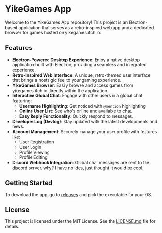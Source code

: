 # YikeGames App

Welcome to the YikeGames App repository! This project is an Electron-based application that serves as a retro-inspired web app and a dedicated browser for games hosted on yikegames.itch.io.

## Features

*   **Electron-Powered Desktop Experience**: Enjoy a native desktop application built with Electron, providing a seamless and integrated experience.
*   **Retro-Inspired Web Interface**: A unique, retro-themed user interface that brings a nostalgic feel to your gaming experience.
*   **YikeGames Browser**: Easily browse and access games from yikegames.itch.io directly within the application.
*   **Interactive Global Chat**: Engage with other users in a global chat featuring:
    *   **Username Highlighting**: Get noticed with `@mention` highlighting.
    *   **Online User List**: See who's online and available to chat.
    *   **Easy Reply Functionality**: Quickly respond to messages.
*   **Developer Log (Devlog)**: Stay updated with the latest developments and news.
*   **Account Management**: Securely manage your user profile with features like:
    *   User Registration
    *   User Login
    *   Profile Viewing
    *   Profile Editing
*   **Discord Webhook Integration**: Global chat messages are sent to the discord server. why? I have no idea, just thought it would be cool.

## Getting Started

To download the app, go to [releases](https://github.com/explysm/yikegames/releases) and pick the executable for your OS. 

## License

This project is licensed under the MIT License. See the [LICENSE.md](LICENSE.md) file for details.
